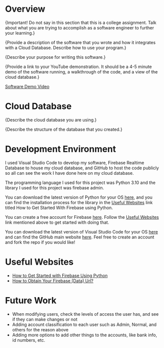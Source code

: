 # Overview

{Important!  Do not say in this section that this is a college assignment.  Talk about what you are trying to accomplish as a software engineer to further your learning.}

{Provide a description of the software that you wrote and how it integrates with a Cloud Database.  Describe how to use your program.}

{Describe your purpose for writing this software.}

{Provide a link to your YouTube demonstration.  It should be a 4-5 minute demo of the software running, a walkthrough of the code, and a view of the cloud database.}

[Software Demo Video](http://youtube.link.goes.here)

# Cloud Database

{Describe the cloud database you are using.}

{Describe the structure of the database that you created.}

# Development Environment

I used Visual Studio Code to develop my software, Firebase Realtime Database to house my cloud database, and GitHub to host the code publicly so all can see the work I have done here on my cloud database.

The programming language I used for this project was Python 3.10 and the library I used for this project was firebase admin.

You can download the latest version of Python for your OS [here](https://www.python.org/downloads/), and you can find the installation process for the library in the [Useful Websites](#useful-websites) link titled How to Get Started With Firebase using Python.

You can create a free account for Firebase [here](https://firebase.google.com/). Follow the [Useful Websites](#useful-websites) link mentioned above to get started with doing that.

You can download the latest version of Visual Studio Code for your OS [here](https://code.visualstudio.com/Download) and can find the GitHub main website [here](https://github.com/). Feel free to create an account and fork the repo if you would like!

# Useful Websites

* [How to Get Started with Firebase Using Python](https://www.freecodecamp.org/news/how-to-get-started-with-firebase-using-python/)
* [How to Obtain Your Firebase (Data) Url?](https://www.appypie.com/faqs/how-to-obtain-your-firebase-data-url)

# Future Work
* When modifying users, check the levels of access the user has, and see if they can make changes or not
* Adding account classification to each user such as Admin, Normal, and others for the reason above
* Adding more options to add other things to the accounts, like bank info, id numbers, etc.
